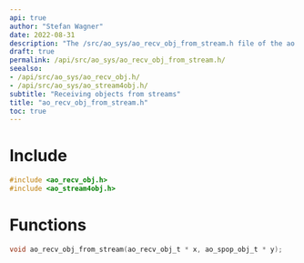 ```yaml
---
api: true
author: "Stefan Wagner"
date: 2022-08-31
description: "The /src/ao_sys/ao_recv_obj_from_stream.h file of the ao real-time operating system."
draft: true
permalink: /api/src/ao_sys/ao_recv_obj_from_stream.h/
seealso:
- /api/src/ao_sys/ao_recv_obj.h/
- /api/src/ao_sys/ao_stream4obj.h/
subtitle: "Receiving objects from streams"
title: "ao_recv_obj_from_stream.h"
toc: true
---
```


# Include

```c
#include <ao_recv_obj.h>
#include <ao_stream4obj.h>
```

# Functions

```c
void ao_recv_obj_from_stream(ao_recv_obj_t * x, ao_spop_obj_t * y);
```
